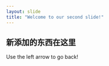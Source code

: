 ```yaml
---
layout: slide
title: "Welcome to our second slide!"
---
```

## 新添加的东西在这里
Use the left arrow to go back!
